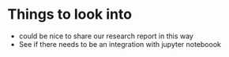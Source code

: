 # Things to look into





- could be nice to share our research report in this way
- See if there needs to be an integration with jupyter noteboook
